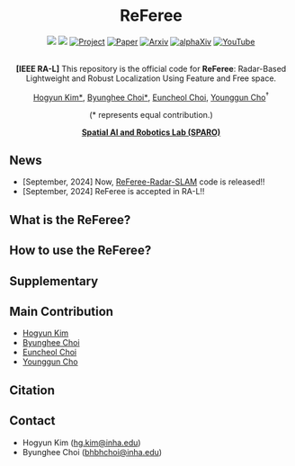 <div align="center">
  <h1>ReFeree</h1>
  <a href="/"><img src="https://img.shields.io/badge/-C++-blue?logo=cplusplus" /></a>
  <a href=""><img src="https://img.shields.io/badge/Python-3670A0?logo=python&logoColor=ffdd54" /></a>
  <a href="https://sites.google.com/view/referee-radar"><img src="https://github.com/sparolab/Joint_ID/blob/main/fig/badges/badge-website.svg" alt="Project" /></a>
  <a href=""><img src="https://img.shields.io/badge/Paper-PDF-yellow" alt="Paper" /></a>
  <a href=""><img src="https://img.shields.io/badge/arXiv-2408.07330-b31b1b.svg?style=flat-square" alt="Arxiv" /></a>
  <a href=""><img src="https://img.shields.io/badge/alphaXiv-2408.07330-darkred" alt="alphaXiv" /></a>
  <a href="https://www.youtube.com/watch?v=aQ0OlHYJCYI"><img src="https://badges.aleen42.com/src/youtube.svg" alt="YouTube" /></a>
  <br />
  <br />

**[IEEE RA-L]** This repository is the official code for **ReFeree**: Radar-Based Lightweight and Robust Localization Using Feature and Free space.

  <a href="https://scholar.google.com/citations?user=t5UEbooAAAAJ&hl=ko" target="_blank">Hogyun Kim*</a><sup></sup>,
  <a href="https://scholar.google.com/citations?user=JCJAwgIAAAAJ&hl=ko" target="_blank">Byunghee Choi*</a><sup></sup>,
  <a href="" target="_blank">Euncheol Choi</a><sup></sup>,
  <a href="https://scholar.google.com/citations?user=W5MOKWIAAAAJ&hl=ko" target="_blank">Younggun Cho</a><sup>†</sup>

(* represents equal contribution.)

**[Spatial AI and Robotics Lab (SPARO)](https://sites.google.com/view/sparo/%ED%99%88?authuser=0&pli=1)**

</div>

## News
* [September, 2024] Now, [ReFeree-Radar-SLAM](https://github.com/sparolab/referee_radar_slam.git) code is released!!
* [September, 2024] ReFeree is accepted in RA-L!!

## What is the ReFeree?

## How to use the ReFeree?

## Supplementary

## Main Contribution
* [Hogyun Kim](https://scholar.google.com/citations?user=t5UEbooAAAAJ&hl=ko)
* [Byunghee Choi](https://scholar.google.com/citations?user=JCJAwgIAAAAJ&hl=ko)
* [Euncheol Choi]()
* [Younggun Cho](https://scholar.google.com/citations?user=W5MOKWIAAAAJ&hl=ko)

## Citation

## Contact
* Hogyun Kim (hg.kim@inha.edu)
* Byunghee Choi (bhbhchoi@inha.edu)
